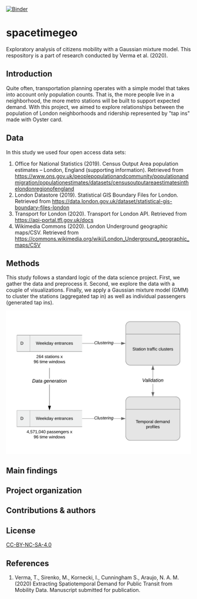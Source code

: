 [![Binder](https://mybinder.org/badge_logo.svg)](https://mybinder.org/v2/gh/mikhailsirenko/spacetimegeo/master)

spacetimegeo
==============================

Exploratory analysis of citizens mobility with a Gaussian mixture model. This respository is a part of research conducted by Verma et al. (2020).

Introduction
------------

Quite often, transportation planning operates with a simple model that takes into account only population counts. That is, the more people live in a neighborhood, the more metro stations will be built to support expected demand. With this project, we aimed to explore relationships between the population of London neighborhoods and ridership represented by "tap ins" made with Oyster card. 

Data
------------
In this study we used four open access data sets:

1. Office for National Statistics (2019). Census Output Area population estimates – London, England (supporting information). Retrieved from https://www.ons.gov.uk/peoplepopulationandcommunity/populationandmigration/populationestimates/datasets/censusoutputareaestimatesinthelondonregionofengland
2. London Datastore (2019). Statistical GIS Boundary Files for London. Retrieved from https://data.london.gov.uk/dataset/statistical-gis-boundary-files-london
3. Transport for London (2020). Transport for London API. Retrieved from https://api-portal.tfl.gov.uk/docs
4. Wikimedia Commons (2020). London Underground geographic maps/CSV. Retrieved from https://commons.wikimedia.org/wiki/London_Underground_geographic_maps/CSV

Methods
------------
This study follows a standard logic of the data science project. First, we gather the data and preprocess it. Second, we explore the data with a couple of visualizations. Finally, we apply a Gaussian mixture model (GMM) to cluster the stations (aggregated tap in) as well as individual passengers (generated tap ins).

![](https://github.com/mikhailsirenko/spacetimegeo/blob/master/methodology.png)

Main findings
------------

Project organization
------------

Contributions & authors
------------

License
------------
[CC-BY-NC-SA-4.0](https://creativecommons.org/licenses/by-nc-sa/4.0/)

References
------------
1. Verma, T., Sirenko, M., Kornecki, I., Cunningham S., Araujo, N. A. M. (2020) Extracting Spatiotemporal Demand for Public Transit from Mobility Data. Manuscript submitted for publication.
